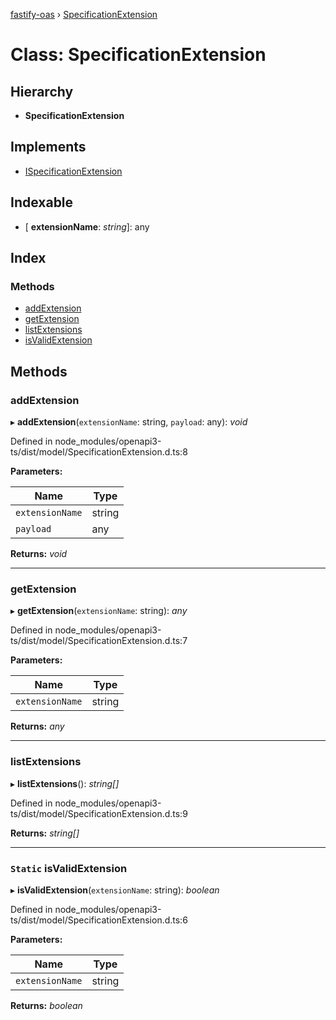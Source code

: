 [fastify-oas](../README.md) › [SpecificationExtension](specificationextension.md)

# Class: SpecificationExtension

## Hierarchy

* **SpecificationExtension**

## Implements

* [ISpecificationExtension](../interfaces/ispecificationextension.md)

## Indexable

* \[ **extensionName**: *string*\]: any

## Index

### Methods

* [addExtension](specificationextension.md#addextension)
* [getExtension](specificationextension.md#getextension)
* [listExtensions](specificationextension.md#listextensions)
* [isValidExtension](specificationextension.md#static-isvalidextension)

## Methods

###  addExtension

▸ **addExtension**(`extensionName`: string, `payload`: any): *void*

Defined in node_modules/openapi3-ts/dist/model/SpecificationExtension.d.ts:8

**Parameters:**

Name | Type |
------ | ------ |
`extensionName` | string |
`payload` | any |

**Returns:** *void*

___

###  getExtension

▸ **getExtension**(`extensionName`: string): *any*

Defined in node_modules/openapi3-ts/dist/model/SpecificationExtension.d.ts:7

**Parameters:**

Name | Type |
------ | ------ |
`extensionName` | string |

**Returns:** *any*

___

###  listExtensions

▸ **listExtensions**(): *string[]*

Defined in node_modules/openapi3-ts/dist/model/SpecificationExtension.d.ts:9

**Returns:** *string[]*

___

### `Static` isValidExtension

▸ **isValidExtension**(`extensionName`: string): *boolean*

Defined in node_modules/openapi3-ts/dist/model/SpecificationExtension.d.ts:6

**Parameters:**

Name | Type |
------ | ------ |
`extensionName` | string |

**Returns:** *boolean*
